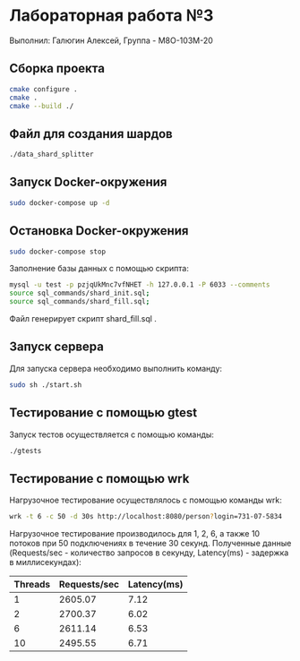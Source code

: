 # Лабораторная работа №3 #

Выполнил: Галюгин Алексей, Группа - М8О-103М-20

## Сборка проекта ##

```bash
cmake configure .
cmake .
cmake --build ./
```

## Файл для создания шардов ##

```bash
./data_shard_splitter
```

## Запуск Docker-окружения ##

```bash
sudo docker-compose up -d
```

## Остановка Docker-окружения ##

```bash
sudo docker-compose stop
```

Заполнение базы данных с помощью скрипта:

```bash
mysql -u test -p pzjqUkMnc7vfNHET -h 127.0.0.1 -P 6033 --comments
source sql_commands/shard_init.sql;
source sql_commands/shard_fill.sql;
```

Файл генерирует скрипт shard_fill.sql .

## Запуск сервера ##

Для запуска сервера необходимо выполнить команду:

```bash
sudo sh ./start.sh
```

## Тестирование с помощью gtest ##

Запуск тестов   осуществляется с  помощью команды:

```bash
./gtests
```

## Тестирование с помощью wrk ##

Нагрузочное тестирование осуществлялось с помощью команды wrk:

```bash
wrk -t 6 -c 50 -d 30s http://localhost:8080/person?login=731-07-5834 
```

Нагрузочное тестирование производилось для 1, 2, 6, а также 10 потоков при 50 подключениях в течение 30 секунд. Полученные данные (Requests/sec - количество запросов в секунду, Latency(ms) - задержка в миллисекундах):

Threads | Requests/sec | Latency(ms)
---     | ---          | ---
1       | 2605.07      | 7.12
2       | 2700.37      | 6.02
6       | 2611.14      | 6.53
10      | 2495.55      | 6.71
